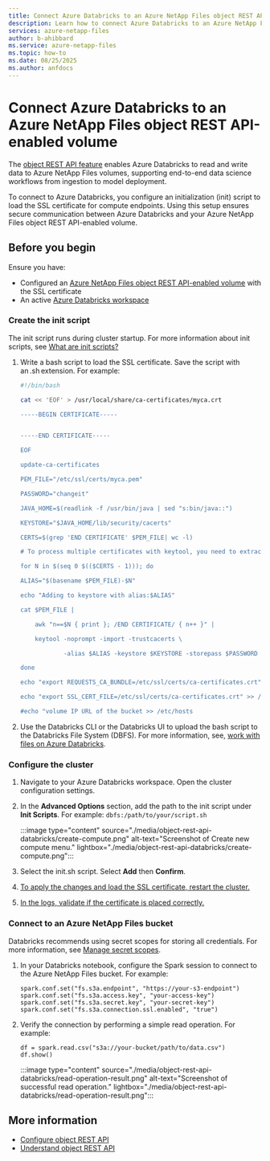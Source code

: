 ```yaml
---
title: Connect Azure Databricks to an Azure NetApp Files object REST API-enabled volume 
description: Learn how to connect Azure Databricks to an Azure NetApp Files volume using object REST API 
services: azure-netapp-files
author: b-ahibbard
ms.service: azure-netapp-files
ms.topic: how-to
ms.date: 08/25/2025
ms.author: anfdocs
---
```


# Connect Azure Databricks to an Azure NetApp Files object REST API-enabled volume 

The [object REST API feature](object-rest-api-introduction.md) enables Azure Databricks to read and write data to Azure NetApp Files volumes, supporting end-to-end data science workflows from ingestion to model deployment.

To connect to Azure Databricks, you configure an initialization (init) script to load the SSL certificate for compute endpoints. Using this setup ensures secure communication between Azure Databricks and your Azure NetApp Files object REST API-enabled volume. 

## Before you begin 

Ensure you have: 

- Configured an [Azure NetApp Files object REST API-enabled volume](object-rest-api-access-configure.md) with the SSL certificate
- An active [Azure Databricks workspace](/azure/databricks/workspace/workspace-browser)

### Create the init script 

The init script runs during cluster startup. For more information about init scripts, see [What are init scripts?](/azure/databricks/init-scripts)

1. Write a bash script to load the SSL certificate. Save the script with an .sh extension. For example:

    ````bash
    #!/bin/bash 

    cat << 'EOF' > /usr/local/share/ca-certificates/myca.crt 

    -----BEGIN CERTIFICATE----- 
    

    -----END CERTIFICATE----- 

    EOF 

    update-ca-certificates 

    PEM_FILE="/etc/ssl/certs/myca.pem" 

    PASSWORD="changeit" 

    JAVA_HOME=$(readlink -f /usr/bin/java | sed "s:bin/java::") 

    KEYSTORE="$JAVA_HOME/lib/security/cacerts" 

    CERTS=$(grep 'END CERTIFICATE' $PEM_FILE| wc -l) 

    # To process multiple certificates with keytool, you need to extract each one from the PEM file and import it into the Java KeyStore. 

    for N in $(seq 0 $(($CERTS - 1))); do 

    ALIAS="$(basename $PEM_FILE)-$N" 

    echo "Adding to keystore with alias:$ALIAS" 

    cat $PEM_FILE | 

        awk "n==$N { print }; /END CERTIFICATE/ { n++ }" | 

        keytool -noprompt -import -trustcacerts \ 

                -alias $ALIAS -keystore $KEYSTORE -storepass $PASSWORD 

    done 

    echo "export REQUESTS_CA_BUNDLE=/etc/ssl/certs/ca-certificates.crt" >> /databricks/spark/conf/spark-env.sh 

    echo "export SSL_CERT_FILE=/etc/ssl/certs/ca-certificates.crt" >> /databricks/spark/conf/spark-env.sh 

    #echo "volume IP URL of the bucket >> /etc/hosts 
    ````

1. Use the Databricks CLI or the Databricks UI to upload the bash script to the Databricks File System (DBFS). For more information, see, [work with files on Azure Databricks](/azure/databricks/files/).

### Configure the cluster 

1. Navigate to your Azure Databricks workspace. Open the cluster configuration settings. 
1. In the **Advanced Options** section, add the path to the init script under **Init Scripts**. For example: `dbfs:/path/to/your/script.sh`

    :::image type="content" source="./media/object-rest-api-databricks/create-compute.png" alt-text="Screenshot of Create new compute menu." lightbox="./media/object-rest-api-databricks/create-compute.png":::

1. Select the init.sh script. Select **Add** then **Confirm**. 
1. [To apply the changes and load the SSL certificate, restart the cluster.](/azure/databricks/compute/clusters-manage#cluster-start)
1. [In the logs, validate if the certificate is placed correctly.](/azure/databricks/init-scripts/logs) 

###  Connect to an Azure NetApp Files bucket 

Databricks recommends using secret scopes for storing all credentials. For more information, see [Manage secret scopes](/azure/databricks/security/secrets/#manage-secret-scopes).

1. In your Databricks notebook, configure the Spark session to connect to the Azure NetApp Files bucket. For example: 
    ```
    spark.conf.set("fs.s3a.endpoint", "https://your-s3-endpoint") 
    spark.conf.set("fs.s3a.access.key", "your-access-key") 
    spark.conf.set("fs.s3a.secret.key", "your-secret-key") 
    spark.conf.set("fs.s3a.connection.ssl.enabled", "true") 
    ```
1.  Verify the connection by performing a simple read operation. For example: 
    ```
    df = spark.read.csv("s3a://your-bucket/path/to/data.csv") 
    df.show() 
    ```

    :::image type="content" source="./media/object-rest-api-databricks/read-operation-result.png" alt-text="Screenshot of successful read operation." lightbox="./media/object-rest-api-databricks/read-operation-result.png":::

## More information

* [Configure object REST API](object-rest-api-access-configure.md)
* [Understand object REST API](object-rest-api-introduction.md)
 